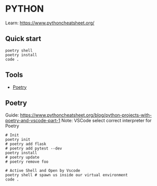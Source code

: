 # PYTHON

Learn: <https://www.pythoncheatsheet.org/>

## Quick start

```
poetry shell
poetry install
code .
```

## Tools

- [Poetry](https://python-poetry.org/)

## Poetry

Guide: <https://www.pythoncheatsheet.org/blog/python-projects-with-poetry-and-vscode-part-1>
Note: VSCode select correct interpreter for Poetry

```shell
# Init
poetry init
# poetry add flask
# poetry add pytest --dev
poetry install
# poetry update
# poetry remove foo

# Active Shell and Open by Vscode
poetry shell # spawn us inside our virtual environment
code .
```
